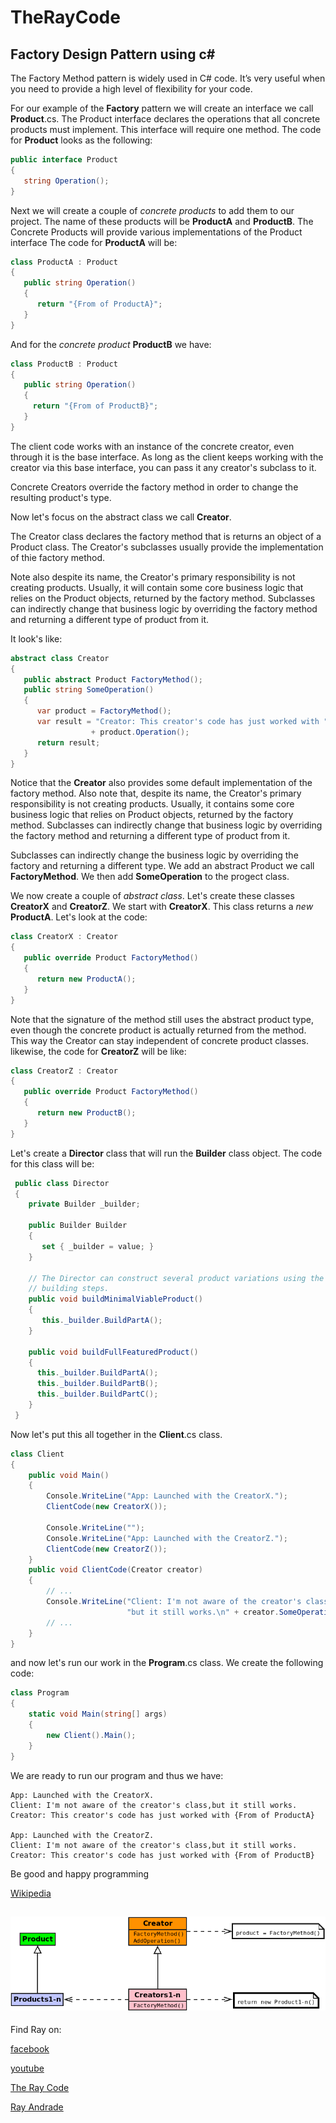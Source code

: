 # TheRayCode
## Factory Design Pattern using c#

The Factory Method pattern is widely used in C# code. It’s very useful when you need to provide a high level of flexibility for your code.

For our example of the **Factory** pattern we will create an interface we call **Product**.cs. 
The Product interface declares the operations that all concrete products must implement.
This interface will require one method. The code for **Product** looks as the following:
```c#
public interface Product
{
   string Operation();
}
```
Next we will create a couple of *concrete products* to add them to our project. 
The name of these products will be **ProductA** and **ProductB**.
The Concrete Products will provide various implementations of the Product interface
The code for **ProductA** will be:
```c#
class ProductA : Product
{
   public string Operation()
   {
      return "{From of ProductA}";
   }
}
```
And for the *concrete product* **ProductB** we have:
```c#
class ProductB : Product
{
   public string Operation()
   {
     return "{From of ProductB}";
   }
}
```
The client code works with an instance of the concrete creator, even through it is the base interface. 
As long as the client keeps working with the creator via this base interface, you can pass it any creator's subclass to it.

Concrete Creators override the factory method in order to change the resulting product's type.
 
Now let's focus on the abstract class we call **Creator**.

The Creator class declares the factory method that is returns an object of a Product class. The Creator's subclasses usually provide the implementation of thie factory method.

Note also despite its name, the Creator's primary responsibility is not creating products. 
Usually, it will contain some core business logic that relies on the Product objects, returned by the factory method. 
Subclasses can indirectly change that business logic by overriding the factory method and returning a different type of product from it.


It look's like:
```c#
abstract class Creator
{
   public abstract Product FactoryMethod();
   public string SomeOperation()
   {
      var product = FactoryMethod();
      var result = "Creator: This creator's code has just worked with "
                  + product.Operation();
      return result;
   }
}
```
Notice that the **Creator** also provides some default implementation of the factory method.
Also note that, despite its name, the Creator's primary responsibility is not creating products. 
Usually, it contains some core business logic that relies on Product objects, returned by the factory method. 
Subclasses can indirectly change that business logic by overriding the factory method and returning a different type of product from it.

Subclasses can indirectly change the business logic by overriding the factory and returning a different type.
We add an abstract Product we call **FactoryMethod**.
We then add **SomeOperation** to the progect class. 

We now create a couple of *abstract class*.
Let's create these classes **CreatorX** and **CreatorZ**.
We start with **CreatorX**. This class returns a *new* **ProductA**.
Let's look at the code:
```c#
class CreatorX : Creator
{
   public override Product FactoryMethod()
   {
      return new ProductA();
   }
}
```

Note that the signature of the method still uses the abstract product type, even though the concrete product is actually returned from the method. 
This way the Creator can stay independent of concrete product classes.
likewise, the code for **CreatorZ** will be like: 

```c#
class CreatorZ : Creator
{
   public override Product FactoryMethod()
   {
      return new ProductB();
   }
}
```

Let's create a **Director** class that will run the **Builder** class object.
The code for this class will be:
```c#
 public class Director
 {
    private Builder _builder;
    
    public Builder Builder
    {
       set { _builder = value; } 
    }
       
    // The Director can construct several product variations using the same
    // building steps.
    public void buildMinimalViableProduct()
    {
       this._builder.BuildPartA();
    }
        
    public void buildFullFeaturedProduct()
    {
      this._builder.BuildPartA();
      this._builder.BuildPartB();
      this._builder.BuildPartC();
    }
 }
```

Now let's put this all together in the **Client**.cs class.

```c#
class Client
{
    public void Main()
    {
        Console.WriteLine("App: Launched with the CreatorX.");
        ClientCode(new CreatorX());
           
        Console.WriteLine("");
        Console.WriteLine("App: Launched with the CreatorZ.");
        ClientCode(new CreatorZ());
    }
    public void ClientCode(Creator creator)
    {
        // ...
        Console.WriteLine("Client: I'm not aware of the creator's class," +
                          "but it still works.\n" + creator.SomeOperation());
        // ...
    }
}
```

and now let's run our work in the **Program**.cs class. 
We create the following code:

```c#
class Program
{
    static void Main(string[] args)
    {
        new Client().Main();
    }
}
```
We are ready to run our program and thus we have:

```
App: Launched with the CreatorX.
Client: I'm not aware of the creator's class,but it still works.
Creator: This creator's code has just worked with {From of ProductA}

App: Launched with the CreatorZ.
Client: I'm not aware of the creator's class,but it still works.
Creator: This creator's code has just worked with {From of ProductB}
```

Be good and happy programming


[Wikipedia](https://en.wikipedia.org/wiki/Factory_method_pattern/)

![Factory](https://github.com/RayAndrade/TheRayCode/blob/main/UMLs/images/Factory.png)
----------------------------------------------------------------------------------------------------

Find Ray on:

[facebook](https://www.facebook.com/TheRayCode/)

[youtube](https://www.youtube.com/user/AndradeRay/)

[The Ray Code](https://www.RayAndrade.com)

[Ray Andrade](https://www.RayAndrade.org)



